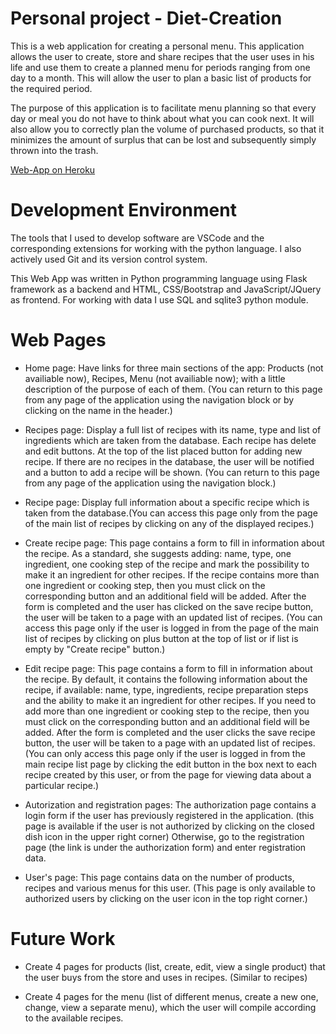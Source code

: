 # Personal project - Diet-Creation

This is a web application for creating a personal menu. This application allows the user to create, store and share recipes that the user uses in his life and use them to create a planned menu for periods ranging from one day to a month. This will allow the user to plan a basic list of products for the required period.

The purpose of this application is to facilitate menu planning so that every day or meal you do not have to think about what you can cook next. It will also allow you to correctly plan the volume of purchased products, so that it minimizes the amount of surplus that can be lost and subsequently simply thrown into the trash.

[Web-App on Heroku](https://diet-creation.herokuapp.com/)

# Development Environment

The tools that I used to develop software are VSCode and the corresponding extensions for working with the python language. I also actively used Git and its version control system.

This Web App was written in Python programming language using Flask framework as a backend and HTML, CSS/Bootstrap and JavaScript/JQuery as frontend. For working with data I use SQL and sqlite3 python module.

# Web Pages

* Home page: 
    Have links for three main sections of the app: Products (not availiable now), Recipes, Menu (not availiable now); with a little description of the purpose of each of them. (You can return to this page from any page of the application using the navigation block or by clicking on the name in the header.)

* Recipes page: 
    Display a full list of recipes with its name, type and list of ingredients which are taken from the database. Each recipe has delete and edit buttons. At the top of the list placed button for adding new recipe. If there are no recipes in the database, the user will be notified and a button to add a recipe will be shown. (You can return to this page from any page of the application using the navigation block.)

* Recipe page: 
    Display full information about a specific recipe which is taken from the database.(You can access this page only from the page of the main list of recipes by clicking on any of the displayed recipes.)

* Create recipe page: 
    This page contains a form to fill in information about the recipe. As a standard, she suggests adding: name, type, one ingredient, one cooking step of the recipe and mark the possibility to make it an ingredient for other recipes. If the recipe contains more than one ingredient or cooking step, then you must click on the corresponding button and an additional field will be added. After the form is completed and the user has clicked on the save recipe button, the user will be taken to a page with an updated list of recipes. (You can access this page only if the user is logged in from the page of the main list of recipes by clicking on plus button at the top of list or if list is empty by "Create recipe" button.)
    
* Edit recipe page: 
    This page contains a form to fill in information about the recipe. By default, it contains the following information about the recipe, if available: name, type, ingredients, recipe preparation steps and the ability to make it an ingredient for other recipes. If you need to add more than one ingredient or cooking step to the recipe, then you must click on the corresponding button and an additional field will be added. After the form is completed and the user clicks the save recipe button, the user will be taken to a page with an updated list of recipes. (You can only access this page only if the user is logged in from the main recipe list page by clicking the edit button in the box next to each recipe created by this user, or from the page for viewing data about a particular recipe.)

* Autorization and registration pages: 
    The authorization page contains a login form if the user has previously registered in the application. (this page is available if the user is not authorized by clicking on the closed dish icon in the upper right corner) Otherwise, go to the registration page (the link is under the authorization form) and enter registration data.
    
* User's page: 
    This page contains data on the number of products, recipes and various menus for this user. (This page is only available to authorized users by clicking on the user icon in the top right corner.)
    
# Future Work

* Create 4 pages for products (list, create, edit, view a single product) that the user buys from the store and uses in recipes. (Similar to recipes)

* Create 4 pages for the menu (list of different menus, create a new one, change, view a separate menu), which the user will compile according to the available recipes.

